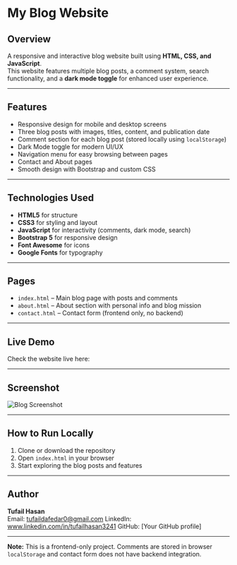 # My Blog Website

## Overview
A responsive and interactive blog website built using **HTML, CSS, and JavaScript**.  
This website features multiple blog posts, a comment system, search functionality, and a **dark mode toggle** for enhanced user experience.  

---

## Features
- Responsive design for mobile and desktop screens  
- Three blog posts with images, titles, content, and publication date  
- Comment section for each blog post (stored locally using `localStorage`)  
- Dark Mode toggle for modern UI/UX  
- Navigation menu for easy browsing between pages  
- Contact and About pages  
- Smooth design with Bootstrap and custom CSS  

---

## Technologies Used
- **HTML5** for structure  
- **CSS3** for styling and layout  
- **JavaScript** for interactivity (comments, dark mode, search)  
- **Bootstrap 5** for responsive design  
- **Font Awesome** for icons  
- **Google Fonts** for typography  

---

## Pages
- `index.html` – Main blog page with posts and comments  
- `about.html` – About section with personal info and blog mission  
- `contact.html` – Contact form (frontend only, no backend)  

---

## Live Demo
Check the website live here:  

---

## Screenshot
![Blog Screenshot](ss.png)  

---

## How to Run Locally
1. Clone or download the repository  
2. Open `index.html` in your browser  
3. Start exploring the blog posts and features  

---

## Author
**Tufail Hasan**  
Email: tufaildafedar0@gmail.com
LinkedIn: www.linkedin.com/in/tufailhasan3241
GitHub: [Your GitHub profile]  

---

**Note:** This is a frontend-only project. Comments are stored in browser `localStorage` and contact form does not have backend integration.
